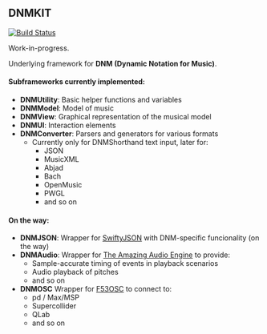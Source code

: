 ## DNMKIT

[![Build Status](https://travis-ci.org/jsbean/DNMKit.svg)](https://travis-ci.org/jsbean/DNMKit)

Work-in-progress.

Underlying framework for **DNM (Dynamic Notation for Music)**.

#### Subframeworks currently implemented:

* **DNMUtility**: Basic helper functions and variables
* **DNMModel**: Model of music
* **DNMView**: Graphical representation of the musical model
* **DNMUI**: Interaction elements
* **DNMConverter**: Parsers and generators for various formats 
    * Currently only for DNMShorthand text input, later for:
        * JSON
        * MusicXML
        * Abjad
        * Bach
        * OpenMusic
        * PWGL
        * and so on


#### On the way:

* **DNMJSON**: Wrapper for [SwiftyJSON](https://github.com/SwiftyJSON/SwiftyJSON) with DNM-specific funcionality (on the way)
* **DNMAudio**: Wrapper for [The Amazing Audio Engine](https://github.com/TheAmazingAudioEngine/TheAmazingAudioEngine) to provide:
    * Sample-accurate timing of events in playback scenarios
    * Audio playback of pitches
    * and so on
* **DNMOSC** Wrapper for [F53OSC](https://github.com/Figure53/F53OSC) to connect to:
    * pd / Max/MSP
    * Supercollider
    * QLab
    * and so on



